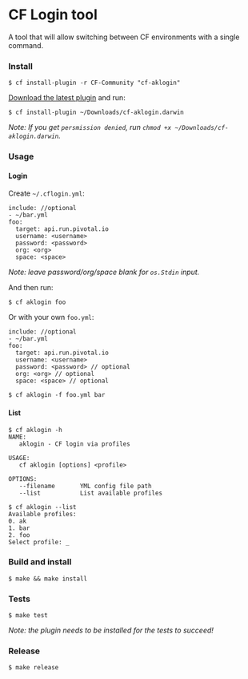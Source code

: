 # CF Login tool

A tool that will allow switching between CF environments with a single command. 


### Install

	$ cf install-plugin -r CF-Community "cf-aklogin"

[Download the latest plugin](https://github.com/armakuni/cf-aklogin/releases) and run:
     
    $ cf install-plugin ~/Downloads/cf-aklogin.darwin
    
_Note: If you get `persmission denied`, run `chmod +x ~/Downloads/cf-aklogin.darwin`._

### Usage

#### Login

Create `~/.cflogin.yml`:
    
    include: //optional
    - ~/bar.yml
    foo:
      target: api.run.pivotal.io
      username: <username>
      password: <password>
      org: <org>
      space: <space>

_Note: leave password/org/space blank for `os.Stdin` input._

And then run:
    
    $ cf aklogin foo 

Or with your own `foo.yml`:

    include: //optional
    - ~/bar.yml
    foo:
      target: api.run.pivotal.io
      username: <username>
      password: <password> // optional
      org: <org> // optional
      space: <space> // optional

    $ cf aklogin -f foo.yml bar

#### List

    $ cf aklogin -h
    NAME:
       aklogin - CF login via profiles
    
    USAGE:
       cf aklogin [options] <profile>
    
    OPTIONS:
       --filename       YML config file path
       --list           List available profiles

    $ cf aklogin --list
    Available profiles:
    0. ak
    1. bar    
    2. foo
    Select profile: _
        
### Build and install
        
    $ make && make install
       
### Tests

    $ make test
	
_Note: the plugin needs to be installed for the tests to succeed!_
    
### Release

    $ make release
